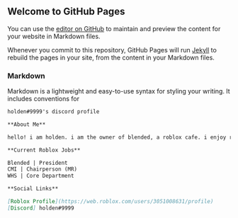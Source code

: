 ## Welcome to GitHub Pages

You can use the [editor on GitHub](https://github.com/holdenishere/public-projects/edit/gh-pages/index.md) to maintain and preview the content for your website in Markdown files.

Whenever you commit to this repository, GitHub Pages will run [Jekyll](https://jekyllrb.com/) to rebuild the pages in your site, from the content in your Markdown files.

### Markdown

Markdown is a lightweight and easy-to-use syntax for styling your writing. It includes conventions for

```markdown
holden#9999's discord profile

**About Me**

hello! i am holden. i am the owner of blended, a roblox cafe. i enjoy roblox and discord. not much to say really.

**Current Roblox Jobs**

Blended | President
CMI | Chairperson (MR)
WHS | Core Department

**Social Links**

[Roblox Profile](https://web.roblox.com/users/3051008631/profile)
[Discord] holden#9999
